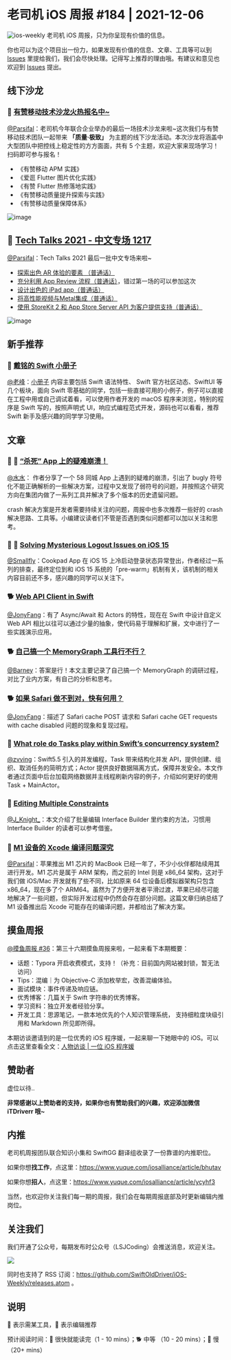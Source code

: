 # 老司机 iOS 周报 #184 | 2021-12-06

![ios-weekly](https://github.com/SwiftOldDriver/iOS-Weekly/blob/master/assets/ios-weekly.png?raw=true)
老司机 iOS 周报，只为你呈现有价值的信息。

你也可以为这个项目出一份力，如果发现有价值的信息、文章、工具等可以到 [Issues](https://github.com/SwiftOldDriver/iOS-Weekly/issues) 里提给我们，我们会尽快处理。记得写上推荐的理由哦。有建议和意见也欢迎到 [Issues](https://github.com/SwiftOldDriver/iOS-Weekly/issues) 提出。

## 线下沙龙

### 🌟 [有赞移动技术沙龙火热报名中~](https://mp.weixin.qq.com/s/EdiV-CO80ONqx9-bKgciAA)

[@Parsifal](https://github.com/ParsifalC)：老司机今年联合企业举办的最后一场技术沙龙来啦~这次我们与有赞移动技术团队一起带来 **「质量·极致」** 为主题的线下沙龙活动。本次沙龙将涵盖中大型团队中把控线上稳定性的方方面面，共有 5 个主题，欢迎大家来现场学习！扫码即可参与报名！

- 《有赞移动 APM 实践》
- 《爱逛 Flutter 图片优化实践》
- 《有赞 Flutter 热修落地实践》
- 《有赞移动质量提升探索与实践》
- 《有赞移动质量保障体系》

![image](https://user-images.githubusercontent.com/7930911/144743442-165b0f36-d75a-4d38-8150-941960647068.png)

## 🌟 [Tech Talks 2021 - 中文专场 1217](https://developer.apple.com/cn/tech-talks/)

[@Parsifal](https://github.com/ParsifalC)：Tech Talks 2021 最后一批中文专场来啦~

- [探索出色 AR 体验的要素 （普通话）](https://developer.apple.com/events/tech-talks/dashboard/SR68FKF3QV/dashboard)
- [充分利用 App Review 流程（普通话）](https://developer.apple.com/events/tech-talks/dashboard/74LR339842/dashboard)，错过第一场的可以参加这次
- [设计出色的 iPad app（普通话）](https://developer.apple.com/events/tech-talks/dashboard/K2J9AL6RYT/dashboard)
- [将高性能视频与Metal集成（普通话）](https://developer.apple.com/events/tech-talks/dashboard/3VMP4RXSC4/dashboard)
- [使用 StoreKit 2 和 App Store Server API 为客户提供支持（普通话）](https://developer.apple.com/events/tech-talks/dashboard/7DH6V3D8RM/dashboard)
 
![image](https://user-images.githubusercontent.com/7930911/144744488-48e43b3c-835e-40bc-b06a-ffc9d993dff1.png)

## 新手推荐

### 🌟 [戴铭的 Swift 小册子](https://github.com/ming1016/SwiftPamphletApp)

[@老峰](https://github.com/Gesantung)：[小册子](https://github.com/ming1016/SwiftPamphletApp) 内容主要包括 Swift 语法特性、 Swift 官方社区动态、SwiftUI 等几个板块，面向 Swift 零基础的同学，包括一些直接可用的小例子，例子可以直接在工程中用或自己调试着看，可以使用作者开发的 macOS 程序来浏览，特别的程序是 Swift 写的，按照声明式 UI，响应式编程范式开发，源码也可以看看，推荐 Swift 新手及感兴趣的同学学习使用。

## 文章

### 🌟 🐢 [“杀死” App 上的疑难崩溃！](https://mp.weixin.qq.com/s/dHAiuHeF2n34DaPIGOtJaw)

[@水水](https://www.xuyanlan.com)： 作者分享了一个 58 同城 App 上遇到的疑难的崩溃，引出了 bugly 符号化不能正确解析的一些解决方案，过程中又发现了弱符号的问题，并按照这个研究方向在集团内做了一系列工具并解决了多个版本的历史遗留问题。

crash 解决方案是开发者需要持续关注的问题，周报中也多次推荐一些好的 crash 解决思路、工具等。小编建议读者们不管是否遇到类似问题都可以加以关注和思考。

### 🌟 🐎 [Solving Mysterious Logout Issues on iOS 15](https://sourcediving.com/solving-mysterious-logout-issues-on-ios-15-8b818c089466)

[@Smallfly](https://github.com/iostalks)：Cookpad App 在 iOS 15 上冷启动登录状态异常登出，作者经过一系列的排查，最终定位到和 iOS 15 系统的「pre-warm」机制有关，该机制的相关内容目前还不多，感兴趣的同学可以关注下。

### 🐕 [Web API Client in Swift](https://kean.blog/post/new-api-client)

[@JonyFang](https://github.com/JonyFang)：有了 Async/Await 和 Actors 的特性，现在在 Swift 中设计自定义 Web API 相比以往可以通过少量的抽象，使代码易于理解和扩展，文中进行了一些实践演示应用。

### 🐕 [自己搞一个 MemoryGraph 工具行不行？](https://mp.weixin.qq.com/s/pggPc5gWpV6ZX0rnVpN22Q)

[@Barney](https://github.com/BarneyZhaoooo)：答案是行！本文主要记录了自己搞一个 MemoryGraph 的调研过程，对比了业内方案，有自己的分析和思考。

### 🐕 [如果 Safari 做不到对，快有何用？](https://coderemixer.com/2020/10/21/safari-is-fast-but-so-what/)

[@JonyFang](https://github.com/JonyFang)：描述了 Safari cache POST 请求和 Safari cache GET requests with cache disabled 问题的现象和复现过程。

### 🐎 [What role do Tasks play within Swift’s concurrency system?](https://www.swiftbysundell.com/articles/the-role-tasks-play-in-swift-concurrency/)

[@zvving](https://github.com/zvving)：Swift5.5 引入的并发编程，Task 带来结构化并发 API，提供创建、组织、取消任务的简明方式；Actor 提供良好数据隔离方式，保障并发安全。本文作者通过页面中后台加载网络数据并主线程刷新内容的例子，介绍如何更好的使用 Task + MainActor。

### 🐎 [Editing Multiple Constraints](https://useyourloaf.com/blog/editing-multiple-constraints/)

[@J_Knight_](https://github.com/knightsj)：本文介绍了批量编辑 Interface Builder 里约束的方法，习惯用 Interface Builder 的读者可以参考借鉴。

### 🐎 [M1 设备的 Xcode 编译问题深究](https://juejin.cn/post/7037037120158269448)

[@Parsifal](https://github.com/ParsifalC)：苹果推出 M1 芯片的 MacBook 已经一年了，不少小伙伴都陆续用其进行开发。M1 芯片是属于 ARM 架构，而之前的 Intel 则是 x86_64 架构，这对于我们做 iOS/Mac 开发就有了些不同，比如原来 64 位设备后模拟器架构只包含 x86_64，现在多了个 ARM64。虽然为了方便开发者平滑过渡，苹果已经尽可能地解决了一些问题，但实际开发过程中仍然会存在部分问题。这篇文章归纳总结了 M1 设备推出后 Xcode 可能存在的编译问题，并都给出了解决方案。

## 摸鱼周报

[@摸鱼周报 #36](https://mp.weixin.qq.com/s/K_JHs1EoEn222huWIoJRmA)：第三十六期摸鱼周报来啦，一起来看下本期概要：

* 话题：Typora 开启收费模式，支持！（补充：目前国内网站被封锁，暂无法访问）
* Tips：混编｜为 Objective-C 添加枚举宏，改善混编体验。
* 面试模块：事件传递及响应链。
* 优秀博客：几篇关于 Swift 字符串的优秀博客。
* 学习资料：独立开发者经验分享。
* 开发工具：思源笔记，一款本地优先的个人知识管理系统， 支持细粒度块级引用和 Markdown 所见即所得。

本期访谈邀请到的是一位优秀的 iOS 程序媛，一起来聊一下她眼中的 iOS。可以点击这里查看全文：[人物访谈 | 一位 iOS 程序媛](https://mp.weixin.qq.com/s/XIaiNY2oNEtayPcGNSos_A)

## 赞助者

虚位以待..

**非常感谢以上赞助者的支持，如果你也有赞助我们的兴趣，欢迎添加微信 iTDriverr 哦~**

## 内推

老司机周报团队联合知识小集和 SwiftGG 翻译组收录了一份靠谱的内推职位。

如果你想**找工作**，点这里：https://www.yuque.com/iosalliance/article/bhutav

如果你想**招人**，点这里：https://www.yuque.com/iosalliance/article/ycyhf3

当然，也欢迎你关注我们每一期的周报，我们会在每期周报底部及时更新编辑内推岗位。

## 关注我们

我们开通了公众号，每期发布时公众号（LSJCoding）会推送消息，欢迎关注。

![](https://github.com/SwiftOldDriver/iOS-Weekly/blob/master/assets/qrcode_for_wechat.jpg?raw=true)

同时也支持了 RSS 订阅：https://github.com/SwiftOldDriver/iOS-Weekly/releases.atom 。

## 说明

🚧 表示需某工具，🌟 表示编辑推荐

预计阅读时间：🐎 很快就能读完（1 - 10 mins）；🐕 中等 （10 - 20 mins）；🐢 慢（20+ mins）

